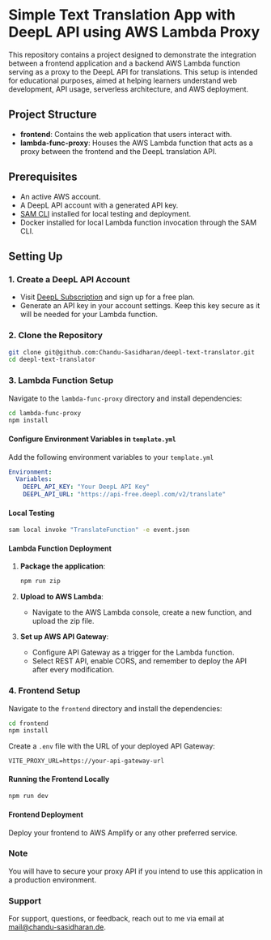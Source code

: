 # Simple Text Translation App with DeepL API using AWS Lambda Proxy

This repository contains a project designed to demonstrate the integration between a frontend application and a backend AWS Lambda function serving as a proxy to the DeepL API for translations. This setup is intended for educational purposes, aimed at helping learners understand web development, API usage, serverless architecture, and AWS deployment.

## Project Structure

- **frontend**: Contains the web application that users interact with.
- **lambda-func-proxy**: Houses the AWS Lambda function that acts as a proxy between the frontend and the DeepL translation API.

## Prerequisites

- An active AWS account.
- A DeepL API account with a generated API key.
- [SAM CLI](https://docs.aws.amazon.com/serverless-application-model/latest/developerguide/install-sam-cli.html) installed for local testing and deployment.
- Docker installed for local Lambda function invocation through the SAM CLI.

## Setting Up

### 1. Create a DeepL API Account

- Visit [DeepL Subscription](https://www.deepl.com/pro-api?cta=header-pro-api) and sign up for a free plan.
- Generate an API key in your account settings. Keep this key secure as it will be needed for your Lambda function.

### 2. Clone the Repository

```bash
git clone git@github.com:Chandu-Sasidharan/deepl-text-translator.git
cd deepl-text-translator
```

### 3. Lambda Function Setup

Navigate to the `lambda-func-proxy` directory and install dependencies:

```bash
cd lambda-func-proxy
npm install
```

#### Configure Environment Variables in `template.yml`

Add the following environment variables to your `template.yml`

```yaml
Environment:
  Variables:
    DEEPL_API_KEY: "Your DeepL API Key"
    DEEPL_API_URL: "https://api-free.deepl.com/v2/translate"
```

#### Local Testing

```bash
sam local invoke "TranslateFunction" -e event.json
```

#### Lambda Function Deployment

1. **Package the application**:
   ```bash
   npm run zip
   ```

2. **Upload to AWS Lambda**:
   - Navigate to the AWS Lambda console, create a new function, and upload the zip file.

3. **Set up AWS API Gateway**:
   - Configure API Gateway as a trigger for the Lambda function.
   - Select REST API, enable CORS, and remember to deploy the API after every modification.

### 4. Frontend Setup

Navigate to the `frontend` directory and install the dependencies:

```bash
cd frontend
npm install
```

Create a `.env` file with the URL of your deployed API Gateway:

```plaintext
VITE_PROXY_URL=https://your-api-gateway-url
```

#### Running the Frontend Locally

```bash
npm run dev
```

#### Frontend Deployment

Deploy your frontend to AWS Amplify or any other preferred service.

### Note

You will have to secure your proxy API if you intend to use this application in a production environment.

### Support

For support, questions, or feedback, reach out to me via email at [mail@chandu-sasidharan.de](mailto:mail@chandu-sasidharan.de).







